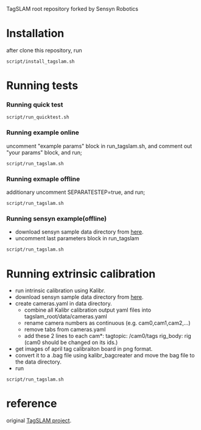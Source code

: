 TagSLAM root repository forked by Sensyn Robotics

# Installation
after clone this repository, run
```
script/install_tagslam.sh
```


# Running tests
### Running quick test
```
script/run_quicktest.sh
```

### Running example online
uncomment "example params" block in run_tagslam.sh, and comment out "your params" block, and run;
```
script/run_tagslam.sh
```

### Running exmaple offline
additionary uncomment SEPARATESTEP=true, and run;
```
script/run_tagslam.sh
```

### Running sensyn example(offline)
- download sensyn sample data directory from [here](https://drive.google.com/drive/folders/18wC4bnkjUd5_4uVqri4q7CJ_v-FB5XAW?usp=sharing).
- uncomment last parameters block in run_tagslam
```
script/run_tagslam.sh
```


# Running extrinsic calibration
- run intrinsic calibration using Kalibr.
- download sensyn sample data directory from [here](https://drive.google.com/drive/folders/18wC4bnkjUd5_4uVqri4q7CJ_v-FB5XAW?usp=sharing).
- create cameras.yaml in data directory.
  - combine all Kalibr calibration output yaml files into tagslam_root/data/cameras.yaml
  - rename camera numbers as continuous (e.g. cam0,cam1,cam2,...)
  - remove tabs from cameras.yaml
  - add these 2 lines to each cam*:
    tagtopic: /cam0/tags
    rig_body: rig
    (cam0 should be changed on its ids.)
- get images of april tag calibraiton board in png format.
- convert it to a .bag file using kalibr_bagcreater and move the bag file to the data directory.
- run
```
script/run_tagslam.sh
```


# reference
original [TagSLAM project](https://berndpfrommer.github.io/tagslam_web).
